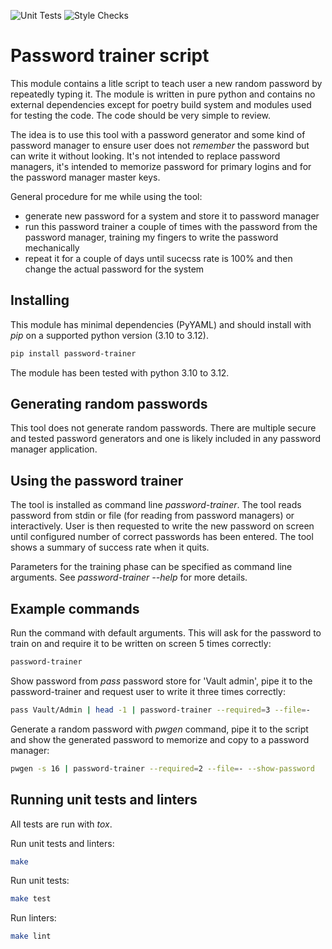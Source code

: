 ![Unit Tests](https://github.com/hile/password-trainer/actions/workflows/unittest.yml/badge.svg)
![Style Checks](https://github.com/hile/password-trainer/actions/workflows/lint.yml/badge.svg)

# Password trainer script

This module contains a litle script to teach user a new random password by
repeatedly typing it. The module is written in pure python and contains no
external dependencies except for poetry build system and modules used for
testing the code. The code should be very simple to review.

The idea is to use this tool with a password generator and some kind of
password manager to ensure user does not *remember* the password but can
write it without looking. It's not intended to replace password managers,
it's intended to memorize password for primary logins and for the
password manager master keys.

General procedure for me while using the tool:

- generate new password for a system and store it to password manager
- run this password trainer a couple of times with the password from the
  password manager, training my fingers to write the password mechanically
- repeat it for a couple of days until sucecss rate is 100% and then
  change the actual password for the system

## Installing

This module has minimal dependencies (PyYAML) and should install with *pip*
on a supported python version (3.10 to 3.12).

```bash
pip install password-trainer
```

The module has been tested with python 3.10 to 3.12.

## Generating random passwords

This tool does not generate random passwords. There are multiple secure and
tested password generators and one is likely included in any password manager
application.

## Using the password trainer

The tool is installed as command line *password-trainer*. The tool reads
password from stdin or file (for reading from password managers) or
interactively. User is then requested to write the new password on screen
until configured number of correct passwords has been entered. The tool
shows a summary of success rate when it quits.

Parameters for the training phase can be specified as command line arguments.
See *password-trainer --help* for more details.

## Example commands

Run the command with default arguments. This will ask for the password to train
on and require it to be written on screen 5 times correctly:

```bash
password-trainer
```

Show password from *pass* password store for 'Vault admin', pipe it to the
password-trainer and request user to write it three times correctly:

```bash
pass Vault/Admin | head -1 | password-trainer --required=3 --file=-
```

Generate a random password with *pwgen* command, pipe it to the script and
show the generated password to memorize and copy to a password manager:

```bash
pwgen -s 16 | password-trainer --required=2 --file=- --show-password
```

## Running unit tests and linters

All tests are run with *tox*.

Run unit tests and linters:

```bash
make
```

Run unit tests:

```bash
make test
```

Run linters:

```bash
make lint
```

